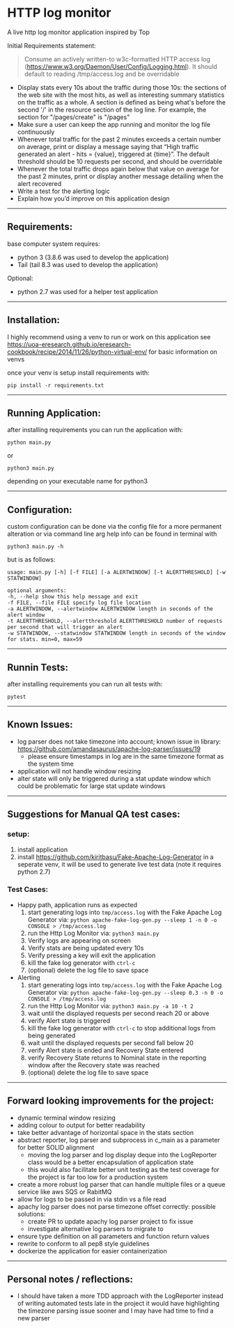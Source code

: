 # HTTP log monitor
A live http log monitor application inspired by Top

Initial Requirements statement:

> Consume an actively written-to w3c-formatted HTTP access log (https://www.w3.org/Daemon/User/Config/Logging.html). It should default to reading /tmp/access.log and be overridable

- Display stats every 10s about the traffic during those 10s: the sections of the web site with the most hits, as well as interesting summary statistics on the traffic as a whole. A section is defined as being what's before the second '/' in the resource section of the log line. For example, the section for "/pages/create" is "/pages"
- Make sure a user can keep the app running and monitor the log file continuously
- Whenever total traffic for the past 2 minutes exceeds a certain number on average, print or display a message saying that “High traffic generated an alert - hits = {value}, triggered at {time}”. The default threshold should be 10 requests per second, and should be overridable
- Whenever the total traffic drops again below that value on average for the past 2 minutes, print or display another message detailing when the alert recovered
- Write a test for the alerting logic
- Explain how you’d improve on this application design
---

## Requirements:
base computer system requires:
- python 3 (3.8.6 was used to develop the application)
- Tail (tail 8.3 was used to develop the application)

Optional:
- python 2.7 was used for a helper test application

---

## Installation:
I highly recommend using a venv to run or work on this application
see https://uoa-eresearch.github.io/eresearch-cookbook/recipe/2014/11/26/python-virtual-env/ for basic information on venvs

once your venv is setup install requirements with:


`pip install -r requirements.txt`

---

## Running Application:
after installing requirements you can run the application with:

`python main.py`

or

`python3 main.py`

depending on your executable name for python3

---

## Configuration:
custom configuration can be done via the config file for a more permanent alteration or via command line arg
help info can be found in terminal with

`python3 main.py -h`

but is as follows:
```
usage: main.py [-h] [-f FILE] [-a ALERTWINDOW] [-t ALERTTHRESHOLD] [-w STATWINDOW]

optional arguments:
-h, --help show this help message and exit
-f FILE, --file FILE specify log file location
-a ALERTWINDOW, --alertwindow ALERTWINDOW length in seconds of the alert window
-t ALERTTHRESHOLD, --alertthreshold ALERTTHRESHOLD number of requests per second that will trigger an alert
-w STATWINDOW, --statwindow STATWINDOW length in seconds of the window for stats. min=0, max=59
```

---

## Runnin Tests:
after installing requirements you can run all tests with:

`pytest`

---

## Known Issues:
- log parser does not take timezone into account; known issue in library: https://github.com/amandasaurus/apache-log-parser/issues/19
  - please ensure timestamps in log are in the same timezone format as the system time
- application will not handle window resizing
- alter state will only be triggered during a stat update window which could be problematic for large stat update windows
---

## Suggestions for Manual QA test cases:
### setup:
1. install application
2. install https://github.com/kiritbasu/Fake-Apache-Log-Generator in a seperate venv, it will be used to generate live test data (note it requires python 2.7)

### Test Cases:
- Happy path, application runs as expected
   1. start generating logs into `tmp/access.log` with the Fake Apache Log Generator via: `python apache-fake-log-gen.py --sleep 1 -n 0 -o CONSOLE > /tmp/access.log`
   2. run the Http Log Monitor via: `python3 main.py`
   3. Verify logs are appearing on screen
   4. Verify stats are being updated every 10s 
   5. Verify pressing a key will exit the application
   6. kill the fake log generator with `ctrl-c`
   7. (optional) delete the log file to save space
- Alerting
   1. start generating logs into `tmp/access.log` with the Fake Apache Log Generator via: `python apache-fake-log-gen.py --sleep 0.3 -n 0 -o CONSOLE > /tmp/access.log`
   2. run the Http Log Monitor via: `python3 main.py -a 10 -t 2`
   3. wait until the displayed requests per second reach 20 or above
   4. verify Alert state is triggered
   5. kill the fake log generator with `ctrl-c` to stop additional logs from being generated
   6. wait until the displayed requests per second fall below 20
   7. verify Alert state is ended and Recovery State entered
   8. verify Recovery State returns to Nominal state in the reporting window after the Recovery state was reached
   9. (optional) delete the log file to save space
 
---

## Forward looking improvements for the project:
- dynamic terminal window resizing
- adding colour to output for better readability
- take better advantage of horizontal space in the stats section
- abstract reporter, log parser and subprocess in c_main  as a parameter for better SOLID alignment
  - moving the log parser and log display deque into the LogReporter class would be a better encapsulation of application state
  - this would also facilitate better unit testing as the test coverage for the project is far too low for a production system
- create a more robust log parser that can handle multiple files or a queue service like aws SQS or RabitMQ
- allow for logs to be passed in via stdin vs a file read
- apachy log parser does not parse timezone offset correctly: possible solutions:
  - create PR to update apachy log parser project to fix issue
  - investigate alternative log parsers to migrate to
- ensure type definition on all parameters and function return values
- rewrite to conform to all pep8 style guidelines
- dockerize the application for easier containerization
---


## Personal notes / reflections:
- I should have taken a more TDD approach with the LogReporter instead of writing automated tests late in the project it would have highlighting the timezone parsing issue sooner and I may have had time to find a new parser




